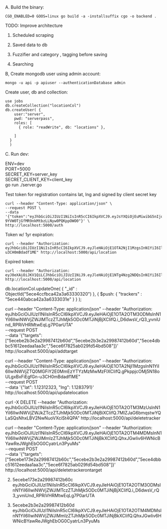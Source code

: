 A. Build the binary:

`CGO_ENABLED=0 GOOS=linux go build -a -installsuffix cgo -o backend .`

TODO: Improve architecture

1. Scheduled scraping

2.  Saved data to db

3. Fuzzifier and category , tagging before saving

4. Searching

B, Create mongodb user using admin account:

`mongo -u api -p apiuser --authenticationDatabase admin`

Create user, db and collection:

```
use jobs 
db.createCollection("locationCol")
db.createUser( {
	user:"server",
	pwd: "serverpass",
	roles: [
	  { role: "readWrite", db: "locations" },
  
	]
  }
  )
```
C. Run dev:

ENV=dev \
PORT=5000 \
SECRET_KEY=server_key \
SECRET_CLIENT_KEY=client_key \
go run ./server.go


Test token for registration contains lat, lng and signed by client secret key

	curl --header "Content-Type: application/json" \
	--request POST \
	--data '{"token":"eyJhbGciOiJIUzI1NiIsInR5cCI6IkpXVCJ9.eyJsYXQiOjEuMiwibG5nIjoxLjN9.5_tEKxoz9-9YVW0TjGfMR9nkMtbzLLNyw0PQKppOWO0"}' \
	http://localhost:5000/auth

Token  w/ 1yr expiration:

	curl --header "Authorization: eyJhbGciOiJIUzI1NiIsInR5cCI6IkpXVCJ9.eyJleHAiOjE1OTA2NjI1MzgsInN1YiI6IlwiNWVjZTQ0MGFiY2E0MmEzYTYzMzMwMzFlXCIifQ.gPkppjcOMj5N18oULgxBxFiEgfGn-u3CH0mBdadf1ME" http://localhost:5000/api/location

Expired token:

	curl --header "Authorization: eyJ0eXAiOiJKV1QiLCJhbGciOiJIUzI1NiJ9.eyJleHAiOjE1NTg4Nzg2NDQsInN1YiI6IlwiNWVjZTQ0MGFiY2E0MmEzYTYzMzMwMzFlXCIiLCJqdGkiOiIxMjVkZDY1MC1lMmM1LTRhYTAtYWZlNS0xYzkwNDk5M2YyYzYiLCJpYXQiOjE1OTA1ODc3NTh9.np4cqXAzhXWFXssUOb6gmtlP1qofWYr8kmFqJDDYTxE" http://localhost:5000/api/location



db.locationCol.updateOne(
      { "_id" : ObjectId("5ece4ccfbca42a3a63330320") },
      { $push: { "trackers" : "5ece440abca42a3a6333031e" } }
   );



curl --header "Content-Type: application/json" --header "Authorization: eyJhbGciOiJIUzI1NiIsInR5cCI6IkpXVCJ9.eyJleHAiOjE1OTA2OTM3ODMsInN1YiI6IlwiNWVjZWJlMTczZTJhMjk5ODc0MTJiNjBjXCIifQ.i_D6dwsV_rQ3_yvniUnd_RPRiVHRMtwEqLg7P0arUTA" \
--request POST \
--data '{"targets": ["5ecebe2b3e2a29987412b60d","5ecebe2b3e2a29987412b60d","5ece4dbbc51612eedaa1aa3c","5ece6f7825ab029fd54bd508"]}' \
 http://localhost:5000/api/addtarget


curl --header "Content-Type: application/json" --header "Authorization: eyJhbGciOiJIUzI1NiIsInR5cCI6IkpXVCJ9.eyJleHAiOjE1OTA2NjI1MzgsInN1YiI6IlwiNWVjZTQ0MGFiY2E0MmEzYTYzMzMwMzFlXCIifQ.gPkppjcOMj5N18oULgxBxFiEgfGn-u3CH0mBdadf1ME" \
        --request POST \
        --data '{"lat": 1.12312323, "lng": 1.1283791}' \
http://localhost:5000/api/updatelocation



curl -X DELETE --header "Authorization: eyJhbGciOiJIUzI1NiIsInR5cCI6IkpXVCJ9.eyJleHAiOjE1OTA2OTM3MzUsInN1YiI6IlwiNWVjZWJkZTczZTJhMjk5ODc0MTJiNjBiXCIifQ.7MIZJaG6bmqstwYQLaSQsNhxLBV2NwNuoVXciSt4QPA" http://localhost:5000/api/deletetracker


curl --header "Content-Type: application/json" --header "Authorization: eyJhbGciOiJIUzI1NiIsInR5cCI6IkpXVCJ9.eyJleHAiOjE1OTA2OTM4MDMsInN1YiI6IlwiNWVjZWJlMmIzZTJhMjk5ODc0MTJiNjBkXCIifQ.QhxJGwliv6HWNicBYawReJWghEbOG0CyatrLn3PyuMs" \
--request POST \
--data '{"targets": ["5ecebe173e2a29987412b60c","5ecebe2b3e2a29987412b60d","5ece4dbbc51612eedaa1aa3c","5ece6f7825ab029fd54bd508"]}' \
 http://localhost:5000/api/deletetrackerontarget



2. 5ecebe173e2a29987412b60c
eyJhbGciOiJIUzI1NiIsInR5cCI6IkpXVCJ9.eyJleHAiOjE1OTA2OTM3ODMsInN1YiI6IlwiNWVjZWJlMTczZTJhMjk5ODc0MTJiNjBjXCIifQ.i_D6dwsV_rQ3_yvniUnd_RPRiVHRMtwEqLg7P0arUTA

3. 5ecebe2b3e2a29987412b60d
eyJhbGciOiJIUzI1NiIsInR5cCI6IkpXVCJ9.eyJleHAiOjE1OTA2OTM4MDMsInN1YiI6IlwiNWVjZWJlMmIzZTJhMjk5ODc0MTJiNjBkXCIifQ.QhxJGwliv6HWNicBYawReJWghEbOG0CyatrLn3PyuMs